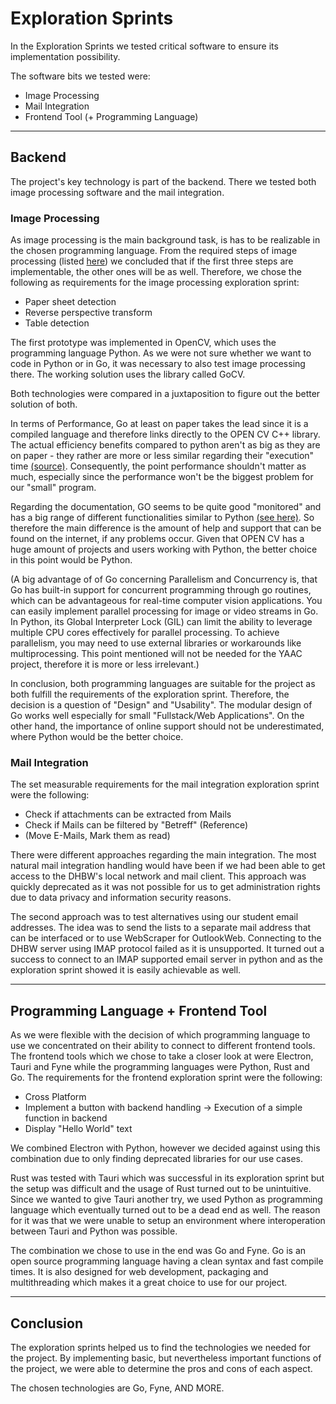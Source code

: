 # Exploration Sprints

In the Exploration Sprints we tested critical software to ensure its implementation possibility.

The software bits we tested were: 
 - Image Processing
 - Mail Integration
 - Frontend Tool (+ Programming Language)

---

## Backend

The project's key technology is part of the backend. There we tested both image processing software and the mail integration.

### Image Processing

As image processing is the main background task, is has to be realizable in the chosen programming language. From the required steps of image processing (listed [here](ImageProcessing.md)) we concluded that if the first three steps are implementable, the other ones will be as well. Therefore, we chose the following as requirements for the image processing exploration sprint:

- Paper sheet detection
- Reverse perspective transform
- Table detection

The first prototype was implemented in OpenCV, which uses the programming language Python. As we were not sure whether we want to code in Python or in Go, it was necessary to also test image processing there. The working solution uses the library called GoCV.

Both technologies were compared in a juxtaposition to figure out the better solution of both.

In terms of Performance, Go at least on paper takes the lead since it is a compiled language and therefore links directly to the OPEN CV C++ library. The actual efficiency benefits compared to python aren't as big as they are on paper - they rather are more or less similar regarding their "execution" time [(source)](https://www.reddit.com/r/golang/comments/p5n05s/gocv_vs_opencv_python_performance/). Consequently, the point performance shouldn't matter as much, especially since the performance won't be the biggest problem for our "small" program.

Regarding the documentation, GO seems to be quite good "monitored" and has a big range of different functionalities similar to Python [(see here)](https://pkg.go.dev/gocv.io/x/gocv#section-documentation).
So therefore the main difference is the amount of help and support that can be found on the internet, if any problems occur. Given that OPEN CV has a huge amount of projects and users working with Python, the better choice in this point would be Python. 

(A big advantage of of Go concerning Parallelism and Concurrency is, that Go has built-in support for concurrent programming through go routines, which can be advantageous for real-time computer vision applications. You can easily implement parallel processing for image or video streams in Go.
In Python, its Global Interpreter Lock (GIL) can limit the ability to leverage multiple CPU cores effectively for parallel processing. To achieve parallelism, you may need to use external libraries or workarounds like multiprocessing. This point mentioned will not be needed for the YAAC project, therefore it is more or less irrelevant.)

In conclusion, both programming languages are suitable for the project as both fulfill the requirements of the exploration sprint. Therefore, the decision is a question of "Design" and "Usability". The modular design of Go works well especially for small "Fullstack/Web Applications". On the other hand, the importance of online support should not be underestimated, where Python would be the better choice.


### Mail Integration

The set measurable requirements for the mail integration exploration sprint were the following:
- Check if attachments can be extracted from Mails
- Check if Mails can be filtered by "Betreff" (Reference)
- (Move E-Mails, Mark them as read)

There were different approaches regarding the main integration. The most natural mail integration handling would have been if we had been able to get access to the DHBW's local network and mail client. This approach was quickly deprecated as it was not possible for us to get administration rights due to data privacy and information security reasons.

The second approach was to test alternatives using our student email addresses. The idea was to send the lists to a separate mail address that can be interfaced or to use WebScraper for OutlookWeb. Connecting to the DHBW server using IMAP protocol failed as it is unsupported. It turned out a success to connect to an IMAP supported email server in python and as the exploration sprint showed it is easily achievable as well.

____

## Programming Language + Frontend Tool

As we were flexible with the decision of which programming language to use we concentrated on their ability to connect to different frontend tools. The frontend tools which we chose to take a closer look at were Electron, Tauri and Fyne while the programming languages were Python, Rust and Go. The requirements for the frontend exploration sprint were the following:

- Cross Platform
- Implement a button with backend handling -> Execution of a simple function in backend
- Display "Hello World" text

We combined Electron with Python, however we decided against using this combination due to only finding deprecated libraries for our use cases.

Rust was tested with Tauri which was successful in its exploration sprint but the setup was difficult and the usage of Rust turned out to be unintuitive. Since we wanted to give Tauri another try, we used Python as programming language which eventually turned out to be a dead end as well. The reason for it was that we were unable to setup an environment where interoperation between Tauri and Python was possible.

The combination we chose to use in the end was Go and Fyne. Go is an open source programming language having a clean syntax and fast compile times. It is also designed for web development, packaging and multithreading which makes it a great choice to use for our project.

---

## Conclusion

The exploration sprints helped us to find the technologies we needed for the project. By implementing basic, but nevertheless important functions of the project, we were able to determine the pros and cons of each aspect.

The chosen technologies are Go, Fyne, AND MORE.

